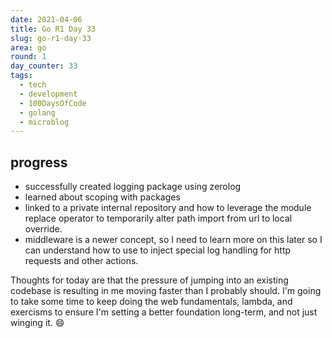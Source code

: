 ```yaml
---
date: 2021-04-06
title: Go R1 Day 33
slug: go-r1-day-33
area: go
round: 1
day_counter: 33
tags:
  - tech
  - development
  - 100DaysOfCode
  - golang
  - microblog
---
```


## progress

- successfully created logging package using zerolog
- learned about scoping with packages
- linked to a private internal repository and how to leverage the module replace operator to temporarily alter path import from url to local override.
- middleware is a newer concept, so I need to learn more on this later so I can understand how to use to inject special log handling for http requests and other actions.

Thoughts for today are that the pressure of jumping into an existing codebase is resulting in me moving faster than I probably should.
I'm going to take some time to keep doing the web fundamentals, lambda, and exercisms to ensure I'm setting a better foundation long-term, and not just winging it. 😄
